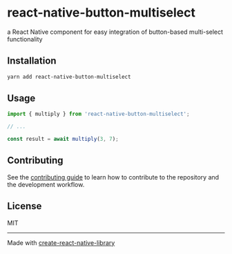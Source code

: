 # react-native-button-multiselect

a React Native component for easy integration of button-based multi-select functionality

## Installation

```sh
yarn add react-native-button-multiselect
```

## Usage

```js
import { multiply } from 'react-native-button-multiselect';

// ...

const result = await multiply(3, 7);
```

## Contributing

See the [contributing guide](CONTRIBUTING.md) to learn how to contribute to the repository and the development workflow.

## License

MIT

---

Made with [create-react-native-library](https://github.com/callstack/react-native-builder-bob)
